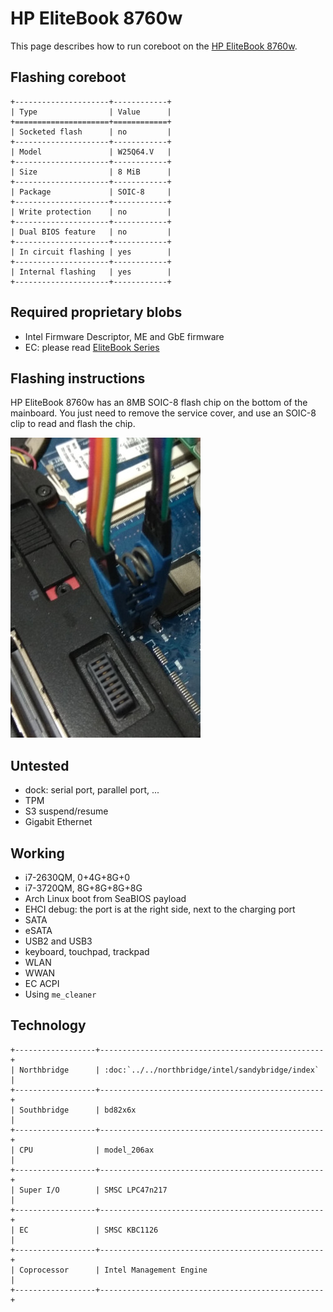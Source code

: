 # HP EliteBook 8760w

This page describes how to run coreboot on the [HP EliteBook 8760w].

## Flashing coreboot

```eval_rst
+---------------------+------------+
| Type                | Value      |
+=====================+============+
| Socketed flash      | no         |
+---------------------+------------+
| Model               | W25Q64.V   |
+---------------------+------------+
| Size                | 8 MiB      |
+---------------------+------------+
| Package             | SOIC-8     |
+---------------------+------------+
| Write protection    | no         |
+---------------------+------------+
| Dual BIOS feature   | no         |
+---------------------+------------+
| In circuit flashing | yes        |
+---------------------+------------+
| Internal flashing   | yes        |
+---------------------+------------+
```

## Required proprietary blobs

- Intel Firmware Descriptor, ME and GbE firmware
- EC: please read [EliteBook Series](elitebook_series)

## Flashing instructions

HP EliteBook 8760w has an 8MB SOIC-8 flash chip on the bottom of the
mainboard. You just need to remove the service cover, and use an SOIC-8
clip to read and flash the chip.

![8760w_chip_location](8760w_flash.jpg)

## Untested

- dock: serial port, parallel port, ...
- TPM
- S3 suspend/resume
- Gigabit Ethernet

## Working

- i7-2630QM, 0+4G+8G+0
- i7-3720QM, 8G+8G+8G+8G
- Arch Linux boot from SeaBIOS payload
- EHCI debug: the port is at the right side, next to the charging port
- SATA
- eSATA
- USB2 and USB3
- keyboard, touchpad, trackpad
- WLAN
- WWAN
- EC ACPI
- Using `me_cleaner`

## Technology

```eval_rst
+------------------+--------------------------------------------------+
| Northbridge      | :doc:`../../northbridge/intel/sandybridge/index` |
+------------------+--------------------------------------------------+
| Southbridge      | bd82x6x                                          |
+------------------+--------------------------------------------------+
| CPU              | model_206ax                                      |
+------------------+--------------------------------------------------+
| Super I/O        | SMSC LPC47n217                                   |
+------------------+--------------------------------------------------+
| EC               | SMSC KBC1126                                     |
+------------------+--------------------------------------------------+
| Coprocessor      | Intel Management Engine                          |
+------------------+--------------------------------------------------+
```

[HP EliteBook 8760w]: https://support.hp.com/us-en/product/hp-elitebook-8760w-mobile-workstation/5071180
